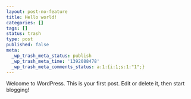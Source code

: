 ```yaml
---
layout: post-no-feature
title: Hello world!
categories: []
tags: []
status: trash
type: post
published: false
meta:
  _wp_trash_meta_status: publish
  _wp_trash_meta_time: '1392088478'
  _wp_trash_meta_comments_status: a:1:{i:1;s:1:"1";}
---
```

Welcome to WordPress. This is your first post. Edit or delete it, then start blogging!
